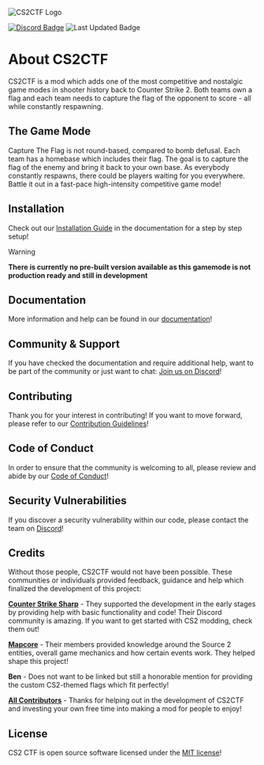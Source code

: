 ![CS2CTF Logo](https://cs2ctf.gitbook.io/docs/~gitbook/image?url=https%3A%2F%2F2085425629-files.gitbook.io%2F%7E%2Ffiles%2Fv0%2Fb%2Fgitbook-x-prod.appspot.com%2Fo%2Forganizations%252FaDrGvWt6PMJtU2M6mp9l%252Fsites%252Fsite_qipiG%252Flogo%252FdKhXqkaGjdLU4m7YqMql%252Fctf_logo_full.png%3Falt%3Dmedia%26token%3Dcf82a759-65dc-44f5-a039-352bbec8ccfb&width=260&dpr=1&quality=100&sign=fe8e6130&sv=2)

<a href="https://discord.gg/Xwp5eun7w7" target="_blank">![Discord Badge](https://img.shields.io/discord/1429263454698602629?style=for-the-badge&logo=discord&logoColor=white&label=Discord&labelColor=5865F2&theme=clean&compact=true&color=gray)</a> ![Last Updated Badge](https://img.shields.io/github/last-commit/fabiantomischka/cs2ctf?style=for-the-badge&logoColor=white&label=Latest%20Update&labelColor=48b247&theme=clean&compact=true&color=gray)

# About CS2CTF

CS2CTF is a mod which adds one of the most competitive and nostalgic game modes in shooter history back to Counter Strike 2. Both teams own a flag and each team needs to capture the flag of the opponent to score - all while constantly respawning.

## The Game Mode

Capture The Flag is not round-based, compared to bomb defusal. Each team has a homebase which includes their flag. The goal is to capture the flag of the enemy and bring it back to your own base. As everybody constantly respawns, there could be players waiting for you everywhere. Battle it out in a fast-pace high-intensity competitive game mode!

## Installation
Check out our [Installation Guide](https://cs2ctf.gitbook.io/docs/getting-started/installation) in the documentation for a step by step setup!

> [!WARNING]  
> **There is currently no pre-built version available as this gamemode is not production ready and still in development**

## Documentation
More information and help can be found in our [documentation](https://cs2ctf.gitbook.io/docs)!

## Community & Support
If you have checked the documentation and require additional help, want to be part of the community or just want to chat: [Join us on Discord](https://discord.gg/Xwp5eun7w7)!

## Contributing
Thank you for your interest in contributing! If you want to move forward, please refer to our [Contribution Guidelines](CONTRIBUTING.md)!

## Code of Conduct
In order to ensure that the community is welcoming to all, please review and abide by our [Code of Conduct](CODE_OF_CONDUCT.md)!

## Security Vulnerabilities
If you discover a security vulnerability within our code, please contact the team on [Discord](https://discord.gg/Xwp5eun7w7)!

## Credits
Without those people, CS2CTF would not have been possible. These communities or individuals provided feedback, guidance and help which finalized the development of this project:

**[Counter Strike Sharp](https://github.com/roflmuffin/CounterStrikeSharp)** - They supported the development in the early stages by providing help with basic functionality and code! Their Discord community is amazing. If you want to get started with CS2 modding, check them out!

**[Mapcore](https://www.mapcore.org/)** - Their members provided knowledge around the Source 2 entities, overall game mechanics and how certain events work. They helped shape this project!

**Ben** - Does not want to be linked but still a honorable mention for providing the custom CS2-themed flags which fit perfectly!

**[All Contributors](https://github.com/fabiantomischka/cs2ctf/graphs/contributors)** - Thanks for helping out in the development of CS2CTF and investing your own free time into making a mod for people to enjoy!

## License
CS2 CTF is open source software licensed under the [MIT license](LICENSE.md)!
